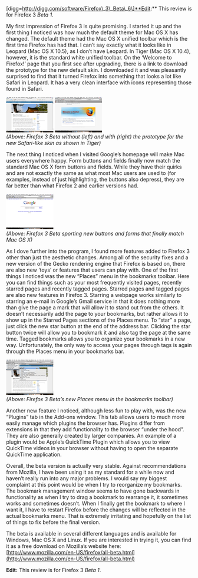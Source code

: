 \[digg=http://digg.com/software/Firefox\_3\_Beta\_6\]**Edit:** This review is for Firefox 3 *Beta 1*.

My first impression of Firefox 3 is quite promising. I started it up and the first thing I noticed was how much the default theme for Mac OS X has changed. The default theme had the Mac OS X unified toolbar which is the first time Firefox has had that. I can’t say exactly what it looks like in Leopard (Mac OS X 10.5), as I don’t have Leopard. In Tiger (Mac OS X 10.4), however, it is the standard white unified toolbar. On the ‘Welcome to Firefox!’ page that you first see after upgrading, there is a link to download the prototype for the new default skin. I downloaded it and was pleasantly surprised to find that it turned Firefox into something that looks a lot like Safari in Leopard. It has a very clean interface with icons representing those found in Safari.

[![Firefox 3 Beta 4](firefox-3-beta-4.thumbnail.png)](https://i0.wp.com/blog.alexseifert.com/wp-content/uploads/2007/12/firefox-3-beta-4-1.png?ssl=1 "Firefox 3 Beta 4") [![Firefox 3 Beta 1](firefox-3-beta-1.thumbnail.png)](https://i0.wp.com/blog.alexseifert.com/wp-content/uploads/2007/12/firefox-3-beta-1-1.png?ssl=1 "Firefox 3 Beta 1")  
*(Above: Firefox 3 Beta without (left) and with (right) the prototype for the new Safari-like skin as shown in Tiger)*

The next thing I noticed when I visited Google’s homepage will make Mac users everywhere happy. Form buttons and fields finally now match the standard Mac OS X form buttons and fields. While they have their quirks and are not exactly the same as what most Mac users are used to (for examples, instead of just highlighting, the buttons also depress), they are far better than what Firefox 2 and earlier versions had.

[![Firefox 3 Beta 2](firefox-3-beta-2.thumbnail.png)](https://i0.wp.com/blog.alexseifert.com/wp-content/uploads/2007/12/firefox-3-beta-2-1.png?ssl=1 "Firefox 3 Beta 2")  
*(Above: Firefox 3 Beta sporting new buttons and forms that finally match Mac OS X)*

As I dove further into the program, I found more features added to Firefox 3 other than just the aesthetic changes. Among all of the security fixes and a new version of the Gecko rendering engine that Firefox is based on, there are also new ‘toys’ or features that users can play with. One of the first things I noticed was the new “Places” menu in the bookmarks toolbar. Here you can find things such as your most frequently visited pages, recently starred pages and recently tagged pages. Starred pages and tagged pages are also new features in Firefox 3. Starring a webpage works similarly to starring an e-mail in Google’s Gmail service in that it does nothing more than give the page a mark that will allow it to stand out from the others. It doesn’t necessarily add the page to your bookmarks, but rather allows it to show up in the Starred Pages sections of the Places menu. To “star” a page, just click the new star button at the end of the address bar. Clicking the star button twice will allow you to bookmark it and also tag the page at the same time. Tagged bookmarks allows you to organize your bookmarks in a new way. Unfortunately, the only way to access your pages through tags is again through the Places menu in your bookmarks bar.

[![Firefox 3 Beta 3](firefox-3-beta-3.thumbnail.png)](https://i0.wp.com/blog.alexseifert.com/wp-content/uploads/2007/12/firefox-3-beta-3-1.png?ssl=1 "Firefox 3 Beta 3")  
*(Above: Firefox 3 Beta’s new Places menu in the bookmarks toolbar)*

Another new feature I noticed, although less fun to play with, was the new “Plugins” tab in the Add-ons window. This tab allows users to much more easily manage which plugins the browser has. Plugins differ from extensions in that they add functionality to the browser “under the hood”. They are also generally created by larger companies. An example of a plugin would be Apple’s QuickTime Plugin which allows you to view QuickTime videos in your browser without having to open the separate QuickTime application.

Overall, the beta version is actually very stable. Against recommendations from Mozilla, I have been using it as my standard for a while now and haven’t really run into any major problems. I would say my biggest complaint at this point would be when I try to reorganize my bookmarks. The bookmark management window seems to have gone backwards in functionality as when I try to drag a bookmark to rearrange it, it sometimes works and sometimes doesn’t. When I finally get the bookmark to where I want it, I have to restart Firefox before the changes will be reflected in the actual bookmarks menu. That is extremely irritating and hopefully on the list of things to fix before the final version.

The beta is available in several different languages and is available for Windows, Mac OS X and Linux. If you are interested in trying it, you can find it as a free download on Mozilla’s website here: [http://www.mozilla.com/en-US/firefox/all-beta.html](http://www.mozilla.com/en-US/firefox/all-beta.html)

**Edit:** This review is for Firefox 3 *Beta 1*.
